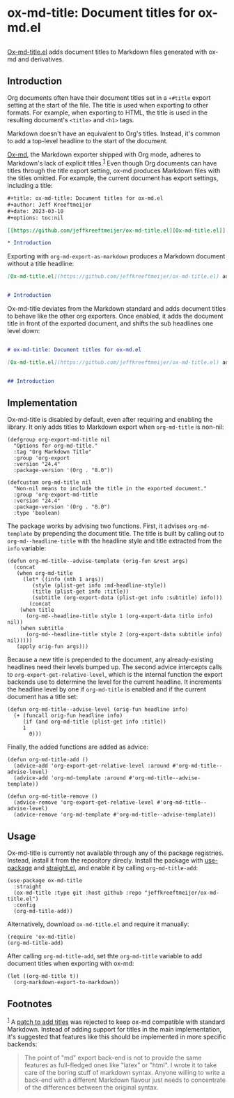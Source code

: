 
# ox-md-title: Document titles for ox-md.el


## 

[Ox-md-title.el](https://github.com/jeffkreeftmeijer/ox-md-title.el) adds document titles to Markdown files generated with ox-md and derivatives.


## Introduction

Org documents often have their document titles set in a `+#title` export setting at the start of the file. The title is used when exporting to other formats. For example, when exporting to HTML, the title is used in the resulting document's `<title>` and `<h1>` tags.

Markdown doesn't have an equivalent to Org's titles. Instead, it's common to add a top-level headline to the start of the document.

[Ox-md](https://git.savannah.gnu.org/cgit/emacs/org-mode.git/tree/lisp/ox-md.el), the Markdown exporter shipped with Org mode, adheres to Markdown's lack of explicit titles.<sup><a id="fnr.1" class="footref" href="#fn.1" role="doc-backlink">1</a></sup> Even though Org documents can have titles through the title export setting, ox-md produces Markdown files with the titles omitted. For example, the current document has export settings, including a title:

```org
#+title: ox-md-title: Document titles for ox-md.el
#+author: Jeff Kreeftmeijer
#+date: 2023-03-10
#+options: toc:nil

[[https://github.com/jeffkreeftmeijer/ox-md-title.el][Ox-md-title.el]] adds document titles to Markdown files generated with ox-md and derivatives.

* Introduction
```

Exporting with `org-md-export-as-markdown` produces a Markdown document without a title headline:

```markdown
[Ox-md-title.el](https://github.com/jeffkreeftmeijer/ox-md-title.el) adds document titles to Markdown files generated with ox-md and derivatives.


# Introduction
```

Ox-md-title deviates from the Markdown standard and adds document titles to behave like the other org exporters. Once enabled, it adds the document title in front of the exported document, and shifts the sub headlines one level down:

```markdown

# ox-md-title: Document titles for ox-md.el

[Ox-md-title.el](https://github.com/jeffkreeftmeijer/ox-md-title.el) adds document titles to Markdown files generated with ox-md and derivatives.


## Introduction
```


## Implementation

Ox-md-title is disabled by default, even after requiring and enabling the library. It only adds titles to Markdown export when `org-md-title` is non-nil:

```emacs-lisp
(defgroup org-export-md-title nil
  "Options for org-md-title."
  :tag "Org Markdown Title"
  :group 'org-export
  :version "24.4"
  :package-version '(Org . "8.0"))

(defcustom org-md-title nil
  "Non-nil means to include the title in the exported document."
  :group 'org-export-md-title
  :version "24.4"
  :package-version '(Org . "8.0")
  :type 'boolean)
```

The package works by advising two functions. First, it advises `org-md-template` by prepending the document title. The title is built by calling out to `org-md--headline-title` with the headline style and title extracted from the `info` variable:

```emacs-lisp
(defun org-md-title--advise-template (orig-fun &rest args)
  (concat
   (when org-md-title
     (let* ((info (nth 1 args))
	    (style (plist-get info :md-headline-style))
	    (title (plist-get info :title))
	    (subtitle (org-export-data (plist-get info :subtitle) info)))
       (concat
	(when title
	  (org-md--headline-title style 1 (org-export-data title info) nil))
	(when subtitle
	  (org-md--headline-title style 2 (org-export-data subtitle info) nil)))))
   (apply orig-fun args)))
```

Because a new title is prepended to the document, any already-existing headlines need their levels bumped up. The second advice intercepts calls to `org-export-get-relative-level`, which is the internal function the export backends use to determine the level for the current headline. It increments the headline level by one if `org-md-title` is enabled and if the current document has a title set:

```emacs-lisp
(defun org-md-title--advise-level (orig-fun headline info)
  (+ (funcall orig-fun headline info)
     (if (and org-md-title (plist-get info :title))
	 1
       0)))
```

Finally, the added functions are added as advice:

```emacs-lisp
(defun org-md-title-add ()
  (advice-add 'org-export-get-relative-level :around #'org-md-title--advise-level)
  (advice-add 'org-md-template :around #'org-md-title--advise-template))

(defun org-md-title-remove ()
  (advice-remove 'org-export-get-relative-level #'org-md-title--advise-level)
  (advice-remove 'org-md-template #'org-md-title--advise-template))
```


## Usage

Ox-md-title is currently not available through any of the package registries. Instead, install it from the repository direcly. Install the package with [use-package](https://github.com/jwiegley/use-package) and [straight.el](https://github.com/radian-software/straight.el), and enable it by calling `org-md-title-add`:

```emacs-lisp
(use-package ox-md-title
  :straight
  (ox-md-title :type git :host github :repo "jeffkreeftmeijer/ox-md-title.el")
  :config
  (org-md-title-add))
```

Alternatively, download `ox-md-title.el` and require it manually:

```emacs-lisp
(require 'ox-md-title)
(org-md-title-add)
```

After calling `org-md-title-add`, set thte `org-md-title` variable to add document titles when exporting with ox-md:

```emacs-lisp
(let ((org-md-title t))
  (org-markdown-export-to-markdown))
```

## Footnotes

<sup><a id="fn.1" class="footnum" href="#fnr.1">1</a></sup> A [patch to add titles](https://lists.gnu.org/archive/html/emacs-orgmode/2017-08/msg00553.html) was rejected to keep ox-md compatible with standard Markdown. Instead of adding support for titles in the main implementation, it's suggested that features like this should be implemented in more specific backends:

> The point of "md" export back-end is not to provide the same features as full-fledged ones like "latex" or "html". I wrote it to take care of the boring stuff of markdown syntax. Anyone willing to write a back-end with a different Markdown flavour just needs to concentrate of the differences between the original syntax.
